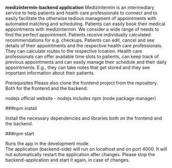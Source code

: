 **medizintermin-backend application**
Medizintermin is an intermediary service to help patients and health care professionals to connect and to easily facilitate the otherwise tedious managment of appointments with automated matching and scheduling.
Patients can easily book their medical appointments with medizintermin. We consider a wide range of needs to find the perfect appointment. Patients receive individually calculated recommendations for e.g. checkups. Patients can edit, cancel and see details of their appointments and the respective health care professionals. They can calculate routes to the respective lcoation.
Health care professionals can offer available time slots to patients, can keep track of previous appointments and can easily manage their schedule and their daily appointments. E.g., they can take notes that get stored and they see important information about their patients.

Prerequisites
Please also clone the frontend project from the repository.
Both for the frontend and the backend:

nodejs official website - nodejs includes npm (node package manager)


###npm install

Install the necessary dependencies and libraries both on the frontend and the backend.

###npm start

Runs the app in the development mode.\
The application (backend-side) will run on localhost and on port 4000.
It will nut automatically restart the application after changes. Please stop the backend-application and start it again, in case of changes.
